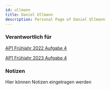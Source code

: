 ```yaml
---
id: ullmann
title: Daniel Ullmann
description: Personal Page of Daniel Ullmann
---
```


### Verantwortlich für

[AP1 Frühjahr 2022 Aufgabe 4](../../AP1/2022/ap1f_2022/ap1f_2022_a4.md)

[AP1 Frühjahr 2023 Aufgabe 4](../../AP1/2023/ap1f_2023/ap1f_2023_a4.md)

### Notizen
Hier können Notizen eingetragen werden
